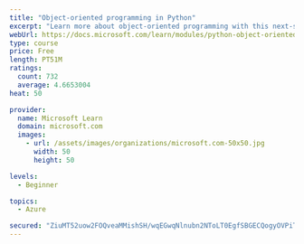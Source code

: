 ```yaml
---
title: "Object-oriented programming in Python"
excerpt: "Learn more about object-oriented programming with this next-steps module in Python."
webUrl: https://docs.microsoft.com/learn/modules/python-object-oriented-programming/
type: course
price: Free
length: PT51M
ratings:
  count: 732
  average: 4.6653004
heat: 50

provider:
  name: Microsoft Learn
  domain: microsoft.com
  images:
    - url: /assets/images/organizations/microsoft.com-50x50.jpg
      width: 50
      height: 50

levels:
  - Beginner

topics:
  - Azure

secured: "ZiuMT52uow2FOQveaMMishSH/wqEGwqNlnubn2NToLT0EgfSBGECQogyOVPiT9IFxuLucWBs8onJf5KfESgC8aEhS/pS7FdEi5DzpoMLKVQnX+49wnC9dckoGnuIlsxKKH0VtxT01Vq1e5p+0hH/caPEmAs2GwfaMoe1yI3Ekr5Gr5epIcnYyK8I4pzZzAnCGmS+UssM9QwRoYxH/DfmO+IZ0FtDgTVIOMwtRmFM//4vYugCT1t0fAYLuQIyKbLss8Xepo8hqXYIXkzj7sD7w6BMYVc/qpjhtaoDWdAoqzanpwbysE6/panhYXd6l2qv8eKrLHvcud+CRl2Khucwr13FCBUSyp2frfRBLBNiQGtqaA+ODbXUG61J0GAZta9FsIVrWQEF8q1sAUXB6wE2JB3RVcobsG/EasRaw6JIky8=;y8OdsP4ewHiA51vZsS+x0g=="
---
```


